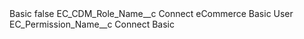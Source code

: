 <?xml version="1.0" encoding="UTF-8"?>
<CustomMetadata xmlns="http://soap.sforce.com/2006/04/metadata" xmlns:xsi="http://www.w3.org/2001/XMLSchema-instance" xmlns:xsd="http://www.w3.org/2001/XMLSchema">
    <label>Basic</label>
    <protected>false</protected>
    <values>
        <field>EC_CDM_Role_Name__c</field>
        <value xsi:type="xsd:string">Connect eCommerce Basic User</value>
    </values>
    <values>
        <field>EC_Permission_Name__c</field>
        <value xsi:type="xsd:string">Connect Basic</value>
    </values>
</CustomMetadata>
